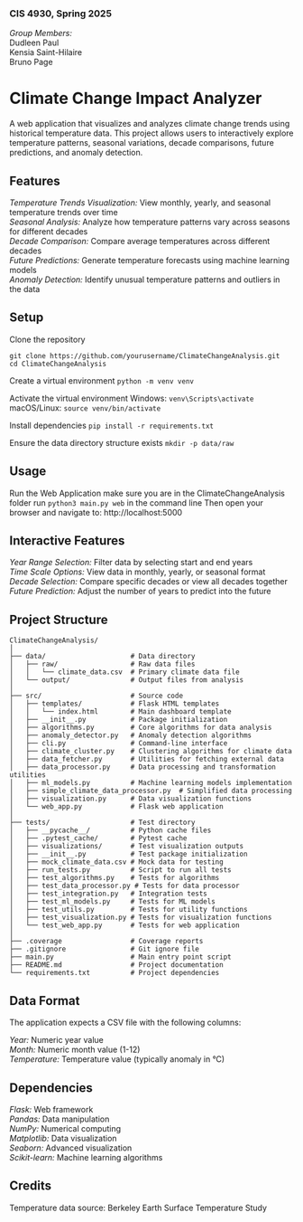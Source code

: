 ### CIS 4930, Spring 2025
*Group Members:*\
Dudleen Paul\
Kensia Saint-Hilaire\
Bruno Page

# Climate Change Impact Analyzer
A web application that visualizes and analyzes climate change trends using historical temperature data. This project allows users to interactively explore temperature patterns, seasonal variations, decade comparisons, future predictions, and anomaly detection.

## Features
*Temperature Trends Visualization:* View monthly, yearly, and seasonal temperature trends over time\
*Seasonal Analysis:* Analyze how temperature patterns vary across seasons for different decades\
*Decade Comparison:* Compare average temperatures across different decades\
*Future Predictions:* Generate temperature forecasts using machine learning models\
*Anomaly Detection:* Identify unusual temperature patterns and outliers in the data

## Setup

Clone the repository
```
git clone https://github.com/yourusername/ClimateChangeAnalysis.git
cd ClimateChangeAnalysis
```

Create a virtual environment
```python -m venv venv```

Activate the virtual environment
Windows: ```venv\Scripts\activate```\
macOS/Linux: ```source venv/bin/activate```

Install dependencies
```pip install -r requirements.txt```

Ensure the data directory structure exists
```mkdir -p data/raw```

## Usage
Run the Web Application
make sure you are in the ClimateChangeAnalysis folder
run ```python3 main.py web``` in the command line
Then open your browser and navigate to: http://localhost:5000


## Interactive Features
*Year Range Selection:* Filter data by selecting start and end years\
*Time Scale Options:* View data in monthly, yearly, or seasonal format\
*Decade Selection:* Compare specific decades or view all decades together\
*Future Prediction:* Adjust the number of years to predict into the future


## Project Structure
```
ClimateChangeAnalysis/
│
├── data/                     # Data directory
│   ├── raw/                  # Raw data files
│   │   └── climate_data.csv  # Primary climate data file
│   └── output/               # Output files from analysis
│
├── src/                      # Source code
│   ├── templates/            # Flask HTML templates
│   │   └── index.html        # Main dashboard template
│   ├── __init__.py           # Package initialization
│   ├── algorithms.py         # Core algorithms for data analysis
│   ├── anomaly_detector.py   # Anomaly detection algorithms
│   ├── cli.py                # Command-line interface
│   ├── climate_cluster.py    # Clustering algorithms for climate data
│   ├── data_fetcher.py       # Utilities for fetching external data
│   ├── data_processor.py     # Data processing and transformation utilities
│   ├── ml_models.py          # Machine learning models implementation
│   ├── simple_climate_data_processor.py  # Simplified data processing
│   ├── visualization.py      # Data visualization functions
│   └── web_app.py            # Flask web application
│
├── tests/                    # Test directory
│   ├── __pycache__/          # Python cache files
│   ├── .pytest_cache/        # Pytest cache
│   ├── visualizations/       # Test visualization outputs
│   ├── __init__.py           # Test package initialization
│   ├── mock_climate_data.csv # Mock data for testing
│   ├── run_tests.py          # Script to run all tests
│   ├── test_algorithms.py    # Tests for algorithms
│   ├── test_data_processor.py # Tests for data processor
│   ├── test_integration.py   # Integration tests
│   ├── test_ml_models.py     # Tests for ML models
│   ├── test_utils.py         # Tests for utility functions
│   ├── test_visualization.py # Tests for visualization functions
│   └── test_web_app.py       # Tests for web application
│
├── .coverage                 # Coverage reports
├── .gitignore                # Git ignore file
├── main.py                   # Main entry point script
├── README.md                 # Project documentation
└── requirements.txt          # Project dependencies
```

## Data Format
The application expects a CSV file with the following columns:

*Year:* Numeric year value\
*Month:* Numeric month value (1-12)\
*Temperature:* Temperature value (typically anomaly in °C)

## Dependencies

*Flask:* Web framework\
*Pandas:* Data manipulation\
*NumPy:* Numerical computing\
*Matplotlib:* Data visualization\
*Seaborn:* Advanced visualization\
*Scikit-learn:* Machine learning algorithms

## Credits
Temperature data source: Berkeley Earth Surface Temperature Study
